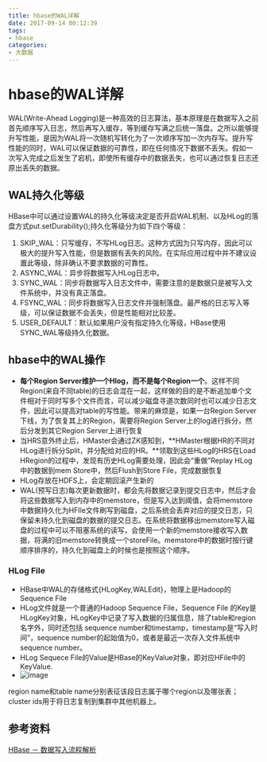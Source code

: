 ```yaml
---
title: hbase的WAL详解
date: 2017-09-14 00:12:39
tags:
- hbase
categories:
- 大数据
---
```


# hbase的WAL详解

WAL(Write-Ahead Logging)是一种高效的日志算法，基本原理是在数据写入之前首先顺序写入日志，然后再写入缓存，等到缓存写满之后统一落盘。之所以能够提升写性能，是因为WAL将一次随机写转化为了一次顺序写加一次内存写。提升写性能的同时，WAL可以保证数据的可靠性，即在任何情况下数据不丢失。假如一次写入完成之后发生了宕机，即使所有缓存中的数据丢失，也可以通过恢复日志还原出丢失的数据。

<!--more-->

## WAL持久化等级

HBase中可以通过设置WAL的持久化等级决定是否开启WAL机制、以及HLog的落盘方式put.setDurability();持久化等级分为如下四个等级：

1. SKIP_WAL：只写缓存，不写HLog日志。这种方式因为只写内存，因此可以极大的提升写入性能，但是数据有丢失的风险。在实际应用过程中并不建议设置此等级，除非确认不要求数据的可靠性。
2. ASYNC_WAL：异步将数据写入HLog日志中。
3. SYNC_WAL：同步将数据写入日志文件中，需要注意的是数据只是被写入文件系统中，并没有真正落盘。
4. FSYNC_WAL：同步将数据写入日志文件并强制落盘。最严格的日志写入等级，可以保证数据不会丢失，但是性能相对比较差。
5. USER_DEFAULT：默认如果用户没有指定持久化等级，HBase使用SYNC_WAL等级持久化数据。

## hbase中的WAL操作

- **每个Region Server维护一个Hlog，而不是每个Region一个**。这样不同Region(来自不同table)的日志会混在一起，这样做的目的是不断追加单个文件相对于同时写多个文件而言，可以减少磁盘寻道次数同时也可以减少日志文件，因此可以提高对table的写性能。带来的麻烦是，如果一台Region Server下线，为了恢复其上的Region，需要将Region Server上的log进行拆分，然后分发到其它Region Server上进行恢复
- 当HRS意外终止后，HMaster会通过ZK感知到，**HMaster根据HR的不同对HLog进行拆分Split，并分配给对应的HR。**领取到这些HLog的HRS在Load HRegion的过程中，发现有历史HLog需要处理，因此会“重做”Replay HLog中的数据到mem Store中，然后Flush到Store File，完成数据恢复
- HLog存放在HDFS上，会定期回滚产生新的
- WAL(预写日志)每次更新数据时，都会先将数据记录到提交日志中，然后才会将这些数据写入到内存中的memstore，但是写入达到阈值，会将memstore中数据持久化为HFIle文件刷写到磁盘，之后系统会丢弃对应的提交日志，只保留未持久化到磁盘的数据的提交日志。在系统将数据移出memstore写入磁盘的过程中可以不阻塞系统的读写，会使用一个新的memstore接收写入数据，将满的旧memstore转换成一个storeFile。memstore中的数据时按行键顺序排序的，持久化到磁盘上的时候也是按照这个顺序。

### HLog File

- HBase中WAL的存储格式{HLogKey,WALEdit}，物理上是Hadoop的Sequence File
- HLog文件就是一个普通的Hadoop Sequence File，Sequence File 的Key是HLogKey对象，HLogKey中记录了写入数据的归属信息，除了table和region名字外，同时还包括 sequence number和timestamp，timestamp是“写入时间”，sequence number的起始值为0，或者是最近一次存入文件系统中sequence number。
- HLog Sequece File的Value是HBase的KeyValue对象，即对应HFile中的KeyValue.
- ![image](https://blog-1257941127.cos.ap-beijing.myqcloud.com/uPic/fDAbXn.jpg)

region name和table name分别表征该段日志属于哪个region以及哪张表；cluster ids用于将日志复制到集群中其他机器上。

## 参考资料

[HBase － 数据写入流程解析](http://hbasefly.com/2016/03/23/hbase_writer/)